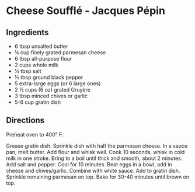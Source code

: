 # Cheese Soufflé - Jacques Pépin

## Ingredients

- 6 tbsp unsalted butter
- ¼ cup finely grated parmesan cheese
- 6 tbsp all-purpose flour
- 2 cups whole milk
- ½ tbsp salt
- ½ tbsp ground black pepper
- 5 extra-large eggs (or 6 large ones)
- 2 ½ cups (6 oz) grated Gruyère
- 3 tbsp minced chives or garlic
- 5-6 cup gratin dish

## Directions

Preheat oven to 400° F.

Grease gratin dish. Sprinkle dish with half the parmesan cheese. In a sauce
pan, melt butter. Add flour and whisk well. Cook 10 seconds, whisk in cold
milk in one stroke. Bring to a boil until thick and smooth, about 2 minutes.
Add salt and pepper. Cool for 10 minutes. Beat eggs in a bowl, add in cheese
and chives/garlic. Combine with white sauce. Add to gratin dish. Sprinkle
remaining parmesan on top. Bake for 30-40 minutes until brown on top.
